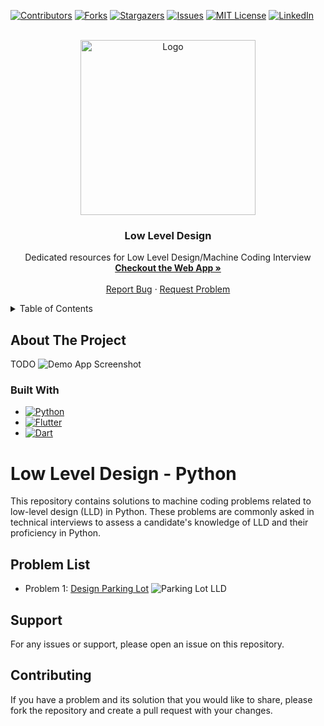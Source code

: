 <!-- Improved compatibility of back to top link: See: https://github.com/othneildrew/Best-README-Template/pull/73 -->
<a name="readme-top"></a>
<!--
*** Thanks for checking out the Best-README-Template. If you have a suggestion
*** that would make this better, please fork the repo and create a pull request
*** or simply open an issue with the tag "enhancement".
*** Don't forget to give the project a star!
*** Thanks again! Now go create something AMAZING! :D
-->



<!-- PROJECT SHIELDS -->
<!--
*** I'm using markdown "reference style" links for readability.
*** Reference links are enclosed in brackets [ ] instead of parentheses ( ).
*** See the bottom of this document for the declaration of the reference variables
*** for contributors-url, forks-url, etc. This is an optional, concise syntax you may use.
*** https://www.markdownguide.org/basic-syntax/#reference-style-links
-->
[![Contributors][contributors-shield]][contributors-url]
[![Forks][forks-shield]][forks-url]
[![Stargazers][stars-shield]][stars-url]
[![Issues][issues-shield]][issues-url]
[![MIT License][license-shield]][license-url]
[![LinkedIn][website-shield]][website-url]



<!-- PROJECT LOGO -->
<br />
<div align="center">
  <a href="https://github.com/abhaypaswan/lld-python">
    <img src="https://firebasestorage.googleapis.com/v0/b/techprimer-fbfe6.appspot.com/o/boy_coding2-removebg.png?alt=media&token=8b86815b-ba37-47e6-84b2-c3eb68b39a26" alt="Logo" width="280" height="280">
  </a>


  <h3 align="center">Low Level Design</h3>

  <p align="center">
    Dedicated resources for Low Level Design/Machine Coding Interview
    <br />
    <a href="https://scale.algostreak.com"><strong>Checkout the Web App »</strong></a>
    <br />
    <br />
    <a href="https://github.com/abhaypaswan/lld-python/issues">Report Bug</a>
    ·
    <a href="https://github.com/abhaypaswan/lld-python/issues">Request Problem</a>
  </p>
</div>


<!-- TABLE OF CONTENTS -->
<details>
  <summary>Table of Contents</summary>
  <ol>
    <li>
      <a href="#about-the-project">About The Project</a>
      <ul>
        <li><a href="#built-with">Built With</a></li>
      </ul>
    </li>
    <li>
      <a href="#getting-started">Getting Started</a>
      <ul>
        <li><a href="#prerequisites">Prerequisites</a></li>
        <li><a href="#installation">Installation</a></li>
      </ul>
    </li>
    <li><a href="#usage">Usage</a></li>
    <li><a href="#roadmap">Roadmap</a></li>
    <li><a href="#contributing">Contributing</a></li>
    <li><a href="#license">License</a></li>
    <li><a href="#contact">Contact</a></li>
    <li><a href="#acknowledgments">Acknowledgments</a></li>
  </ol>
</details>

<!-- ABOUT THE PROJECT -->
## About The Project
TODO
![Demo App Screenshot](https://firebasestorage.googleapis.com/v0/b/techprimer-fbfe6.appspot.com/o/app_demo.png?alt=media&token=95a9b08e-badc-443b-a661-849a5da51e6f)

### Built With
* [![Python][Python]][Python-url]
* [![Flutter][Flutter]][Flutter-url]
* [![Dart][Dart]][Dart-url]

# Low Level Design - Python

This repository contains solutions to machine coding problems related to low-level design (LLD) in Python. These problems are commonly asked in technical interviews to assess a candidate's knowledge of LLD and their proficiency in Python.

## Problem List

- Problem 1: [Design Parking Lot](https://github.com/abhaypaswan/lld-python/tree/main/Design_Parking_Lot)
![Parking Lot LLD](https://firebasestorage.googleapis.com/v0/b/techprimer-fbfe6.appspot.com/o/lld%2Fdesign_parking_lot.svg?alt=media&token=17f76ed9-4ca9-4d3e-a3b5-9897b8245f3e)

## Support

For any issues or support, please open an issue on this repository.

## Contributing

If you have a problem and its solution that you would like to share, please fork the repository and create a pull request with your changes.




<!-- MARKDOWN LINKS & IMAGES -->
<!-- https://www.markdownguide.org/basic-syntax/#reference-style-links -->
[contributors-shield]: https://img.shields.io/github/contributors/abhaypaswan/lld-python.svg?style=for-the-badge
[contributors-url]: https://github.com/abhaypaswan/lld-python/graphs/contributors
[forks-shield]: https://img.shields.io/github/forks/abhaypaswan/lld-python.svg?style=for-the-badge
[forks-url]: https://github.com/abhaypaswan/lld-python/network/members
[stars-shield]: https://img.shields.io/github/stars/abhaypaswan/lld-python.svg?style=for-the-badge
[stars-url]: https://github.com/othneildrew/Best-README-Template/stargazers
[issues-shield]: https://img.shields.io/github/issues/abhaypaswan/lld-python.svg?style=for-the-badge
[issues-url]: https://github.com/abhaypaswan/lld-python/issues
[license-shield]: https://img.shields.io/github/license/abhaypaswan/lld-python.svg?style=for-the-badge
[license-url]: https://github.com/abhaypaswan/lld-python/blob/master/LICENSE.txt
[website-shield]: https://img.shields.io/badge/-Website-black.svg?style=for-the-badge&logo=fireship&colorB=555
[website-url]: https://scale.algostreak.com
[Python]: https://img.shields.io/badge/Python-20232A?style=for-the-badge&logo=python&logoColor=ffde57
[Python-url]: https://python.org/
[Flutter]: https://img.shields.io/badge/Flutter-20232A?style=for-the-badge&logo=flutter&logoColor=42A5F5
[Flutter-url]: https://flutter.dev/
[Dart]: https://img.shields.io/badge/Dart-20232A?style=for-the-badge&logo=dart&logoColor=00A758
[Dart-url]: https://dart.dev/
